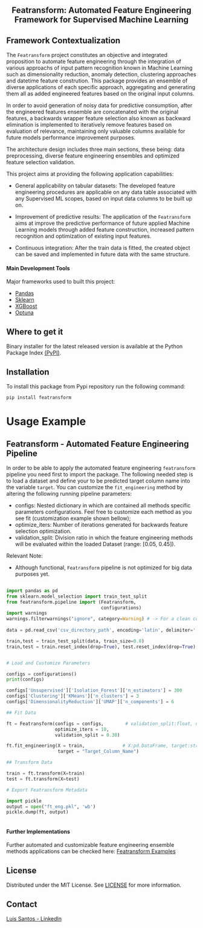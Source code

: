 <br>
<p align="center">
  <h2 align="center"> Featransform: Automated Feature Engineering Framework for Supervised Machine Learning
  <br>
  
## Framework Contextualization <a name = "ta"></a>

The `Featransform` project constitutes an objective and integrated proposition to automate feature engineering through the integration of various approachs of input pattern recognition known in Machine Learning such as dimensionality reduction, anomaly detection, clustering approaches and datetime feature constrution. This package provides an ensemble of diverse applications of each specific approach, aggregating and generating them all as added engineered features based on the original input columns. 

In order to avoid generation of noisy data for predictive consumption, after the engineered features ensemble are concatenated with the original features, a backwards wrapper feature selection also known as backward elimination is implemented to iteratively remove features based on evaluation of relevance, maintaining only valuable columns available for future models performance improvement purposes.

The architecture design includes three main sections, these being: data preprocessing, diverse feature engineering ensembles and optimized feature selection validation.

This project aims at providing the following application capabilities:

* General applicability on tabular datasets: The developed feature engineering procedures are applicable on any data table associated with any Supervised ML scopes, based on input data columns to be built up on.
    
* Improvement of predictive results: The application of the `Featransform` aims at improve the predictive performance of future applied Machine Learning models through added feature construction, increased pattern recognition and optimization of existing input features.

* Continuous integration: After the train data is fitted, the created object can be saved and implemented in future data with the same structure. 
   
#### Main Development Tools <a name = "pre1"></a>

Major frameworks used to built this project: 

* [Pandas](https://pandas.pydata.org/)
* [Sklearn](https://scikit-learn.org/stable/)
* [XGBoost](https://xgboost.readthedocs.io/en/stable/)
* [Optuna](https://optuna.org/)
    
## Where to get it <a name = "ta"></a>
    
Binary installer for the latest released version is available at the Python Package Index [(PyPI)](https://pypi.org/project/featransform/).   

## Installation  

To install this package from Pypi repository run the following command:

```
pip install featransform
```

# Usage Example
    
## Featransform - Automated Feature Engineering Pipeline

In order to be able to apply the automated feature engineering `featransform` pipeline you need first to import the package. 
The following needed step is to load a dataset and define your to be predicted target column name into the variable `target`.
You can customize the `fit_engineering` method by altering the following running pipeline parameters:
* configs: Nested dictionary in which are contained all methods specific parameters configurations. Feel free to customize each method as you see fit (customization example shown bellow);
* optimize_iters: Number of iterations generated for backwards feature selection optimization.
* validation_split: Division ratio in which the feature engineering methods will be evaluated within the loaded Dataset (range: [0.05, 0.45]).



Relevant Note:
* Although functional, `Featransform` pipeline is not optimized for big data purposes yet.

```py
    
import pandas as pd
from sklearn.model_selection import train_test_split
from featransform.pipeline import (Featransform,
                                   configurations)
import warnings
warnings.filterwarnings("ignore", category=Warning) # -> For a clean console
    
data = pd.read_csv('csv_directory_path', encoding='latin', delimiter=',') # Dataframe Loading Example

train,test = train_test_split(data, train_size=0.8)
train,test = train.reset_index(drop=True), test.reset_index(drop=True) # -> Required 


# Load and Customize Parameters

configs = configurations()
print(configs)

configs['Unsupervised']['Isolation_Forest']['n_estimators'] = 300
configs['Clustering']['KMeans']['n_clusters'] = 3
configs['DimensionalityReduction']['UMAP']['n_components'] = 6

## Fit Data

ft = Featransform(configs = configs,        # validation_split:float, optimize_iters:int 
                  optimize_iters = 10,
                  validation_split = 0.30) 

ft.fit_engineering(X = train,              # X:pd.DataFrame, target:str="Target_Column"
                   target = "Target_Column_Name")

## Transform Data 

train = ft.transform(X=train)
test = ft.transform(X=test)

# Export Featransform Metadata

import pickle
output = open("ft_eng.pkl", 'wb')
pickle.dump(ft, output)
    
```  

#### Further Implementations

Further automated and customizable feature engineering ensemble methods applications can be checked here: [Featransform Examples](https://github.com/TsLu1s/Featransform/tree/main/examples)

## License

Distributed under the MIT License. See [LICENSE](https://github.com/TsLu1s/Featransform/blob/main/LICENSE) for more information.

## Contact 
 
[Luis Santos - LinkedIn](https://www.linkedin.com/in/lu%C3%ADsfssantos/)

